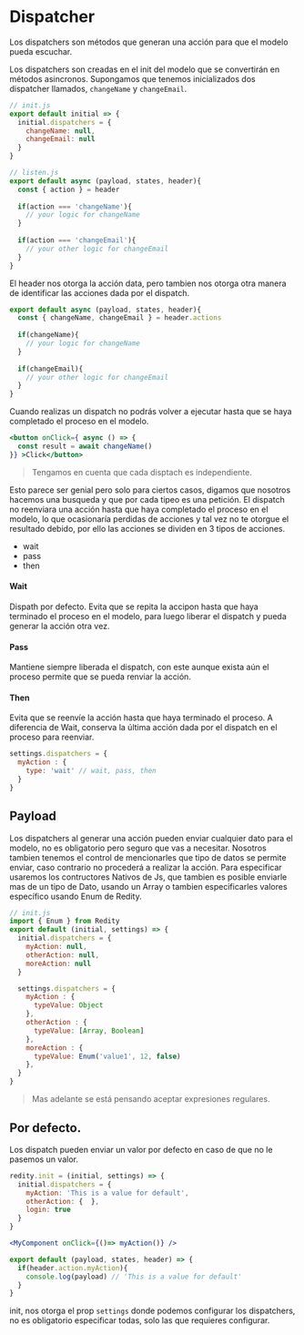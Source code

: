 Dispatcher
=============

Los dispatchers son métodos que generan una acción para que el modelo pueda escuchar.

Los dispatchers son creadas en el init del modelo que se convertirán en métodos asincronos.
Supongamos que tenemos inicializados dos dispatcher llamados, `changeName` y `changeEmail`.
```js
// init.js
export default initial => {
  initial.dispatchers = {
    changeName: null,
    changeEmail: null
  }
}
```

```js
// listen.js
export default async (payload, states, header){
  const { action } = header
  
  if(action === 'changeName'){
    // your logic for changeName
  }
  
  if(action === 'changeEmail'){
    // your other logic for changeEmail
  }
}
```

El header nos otorga la acción data, pero tambien nos otorga otra manera de identificar las acciones dada por el dispatch.

```js
export default async (payload, states, header){
  const { changeName, changeEmail } = header.actions
  
  if(changeName){
    // your logic for changeName
  }
  
  if(changeEmail){
    // your other logic for changeEmail
  }
}
```

Cuando realizas un dispatch no podrás volver a ejecutar hasta que se haya completado el proceso en el modelo.

```jsx
<button onClick={ async () => {
  const result = await changeName()
}} >Click</button>
```

> Tengamos en cuenta que cada disptach es independiente.

Esto parece ser genial pero solo para ciertos casos, digamos que nosotros hacemos una busqueda y que por cada tipeo es una petición. El dispatch no reenviara una acción hasta que haya completado el proceso en el modelo, lo que ocasionaría perdidas de acciones y tal vez no te otorgue el resultado debido, por ello las acciones se dividen en 3 tipos de acciones.

* wait
* pass
* then

#### Wait

Dispath por defecto. Evita que se repita la accipon hasta que haya terminado el proceso en el modelo, para luego liberar el dispatch y pueda generar la acción otra vez.

#### Pass

Mantiene siempre liberada el dispatch, con este aunque exista aún el proceso permite que se pueda renviar la acción.

#### Then

Evita que se reenvíe la acción hasta que haya terminado el proceso. A diferencia de Wait, conserva la última acción dada por el dispatch en el proceso para reenviar.

```js
settings.dispatchers = {
  myAction : {
    type: 'wait' // wait, pass, then
  }
}
```

## Payload

Los dispatchers al generar una acción pueden enviar cualquier dato para el modelo, no es obligatorio pero seguro que vas a necesitar. Nosotros tambien tenemos el control de mencionarles que tipo de datos se permite enviar, caso contrario no procederá a realizar la acción.
Para especificar usaremos los contructores Nativos de Js, que tambien es posible enviarle mas de un tipo de Dato, usando un Array o tambien especificarles valores específico usando Enum de Redity.

```js
// init.js
import { Enum } from Redity
export default (initial, settings) => {
  initial.dispatchers = {
    myAction: null,
    otherAction: null,
    moreAction: null
  }

  settings.dispatchers = {
    myAction : {
      typeValue: Object
    },
    otherAction : {
      typeValue: [Array, Boolean]
    },
    moreAction : {
      typeValue: Enum('value1', 12, false)
    },
  }
}
```
> Mas adelante se está pensando aceptar expresiones regulares.


## Por defecto.

Los dispatch pueden enviar un valor por defecto en caso de que no le pasemos un valor.

```js
redity.init = (initial, settings) => {
  initial.dispatchers = {
    myAction: 'This is a value for default',
    otherAction: {  },
    login: true
  }
}
```
```jsx
<MyComponent onClick={()=> myAction()} />
```
```js
export default (payload, states, header) => {
  if(header.action.myAction){
    console.log(payload) // 'This is a value for default'
  }
}
```
init, nos otorga el prop `settings` donde podemos configurar los dispatchers, no es obligatorio especificar todas, solo las que requieres configurar.

